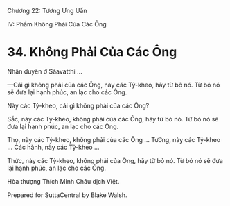  

Chương 22: Tương Ưng Uẩn

IV: Phẩm Không Phải Của Các Ông

# 34\. Không Phải Của Các Ông

Nhân duyên ở Sàavatthi …

—Cái gì không phải của các Ông, này các Tỷ-kheo, hãy từ bỏ nó. Từ bỏ nó sẽ đưa lại hạnh phúc, an lạc cho các Ông.

Này các Tỷ-kheo, cái gì không phải của các Ông?

Sắc, này các Tỷ-kheo, không phải của các Ông, hãy từ bỏ nó. Từ bỏ nó sẽ đưa lại hạnh phúc, an lạc cho các Ông.

Thọ, này các Tỷ-kheo, không phải của các Ông … Tưởng, này các Tỷ-kheo … Các hành, này các Tỷ-kheo …

Thức, này các Tỷ-kheo, không phải của Ông, hãy từ bỏ nó. Từ bỏ nó sẽ đưa lại hạnh phúc, an lạc cho các Ông.

Hòa thượng Thích Minh Châu dịch Việt.

Prepared for SuttaCentral by Blake Walsh.